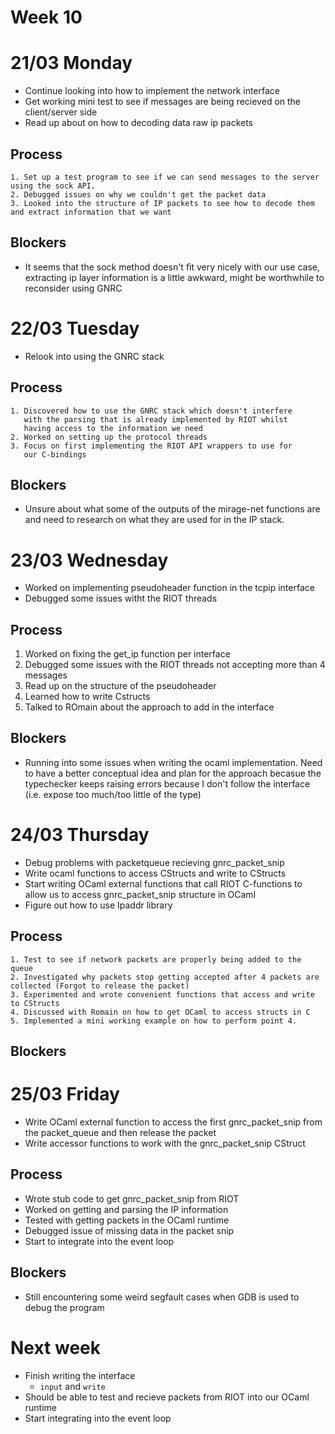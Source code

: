 # Week 10 #

# 21/03 Monday #
  * Continue looking into how to implement the network interface
  * Get working mini test to see if messages are being recieved on the client/server side
  * Read up about on how to decoding data raw ip packets

## Process ##
	1. Set up a test program to see if we can send messages to the server using the sock API.
	2. Debugged issues on why we couldn't get the packet data
	3. Looked into the structure of IP packets to see how to decode them and extract information that we want
	
## Blockers ##
  * It seems that the sock method doesn't fit very nicely with our use
    case, extracting ip layer information is a little awkward, might
    be worthwhile to reconsider using GNRC

# 22/03 Tuesday #
  * Relook into using the GNRC stack 
  
## Process ##
	1. Discovered how to use the GNRC stack which doesn't interfere
       with the parsing that is already implemented by RIOT whilst
       having access to the information we need
	2. Worked on setting up the protocol threads
	3. Focus on first implementing the RIOT API wrappers to use for
       our C-bindings
	   
## Blockers ##
  * Unsure about what some of the outputs of the mirage-net functions
    are and need to research on what they are used for in the IP stack.
	   

# 23/03 Wednesday #
  * Worked on implementing pseudoheader function in the tcpip interface
  * Debugged some issues witht the RIOT threads

## Process ##
  1. Worked on fixing the get_ip function per interface
  2. Debugged some issues with the RIOT threads not accepting more than 4 messages
  3. Read up on the structure of the pseudoheader
  4. Learned how to write Cstructs
  5. Talked to ROmain about the approach to add in the interface

## Blockers ##
  * Running into some issues when writing the ocaml implementation. Need to have a better conceptual idea and plan for the approach becasue the typechecker keeps raising errors because I don't follow the interface (i.e. expose too much/too little of the type)

# 24/03 Thursday #
  * Debug problems with packetqueue recieving gnrc_packet_snip
  * Write ocaml functions to access CStructs and write to CStructs
  * Start writing OCaml external functions that call RIOT C-functions to allow us to access gnrc_packet_snip structure in OCaml
  * Figure out how to use Ipaddr library

## Process ##
	1. Test to see if network packets are properly being added to the queue
	2. Investigated why packets stop getting accepted after 4 packets are collected (Forgot to release the packet)
	3. Experimented and wrote convenient functions that access and write to CStructs 
	4. Discussed with Romain on how to get OCaml to access structs in C
	5. Implemented a mini working example on how to perform point 4.

## Blockers ##

	
# 25/03 Friday 
  * Write OCaml external function to access the first gnrc_packet_snip from the packet_queue and then release the packet
  * Write accessor functions to work with the gnrc_packet_snip CStruct

## Process ##
  * Wrote stub code to get gnrc_packet_snip from RIOT
  * Worked on getting and parsing the IP information
  * Tested with getting packets in the OCaml runtime
  * Debugged issue of missing data in the packet snip
  * Start to integrate into the event loop

## Blockers ##
  * Still encountering some weird segfault cases when GDB is used to debug the program

# Next week #
* Finish writing the interface
  * `input` and `write`
* Should be able to test and recieve packets from RIOT into our OCaml runtime 
* Start integrating into the event loop
